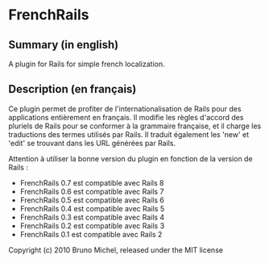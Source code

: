 # FrenchRails

## Summary (in english)

A plugin for Rails for simple french localization.

## Description (en français)

Ce plugin permet de profiter de l'internationalisation de Rails pour des
applications entièrement en français. Il modifie les règles d'accord des
pluriels de Rails pour se conformer à la grammaire française, et il charge les
traductions des termes utilisés par Rails. Il traduit également les 'new' et
'edit' se trouvant dans les URL générées par Rails.

Attention à utiliser la bonne version du plugin en fonction de la version de
Rails :

- FrenchRails 0.7 est compatible avec Rails 8
- FrenchRails 0.6 est compatible avec Rails 7
- FrenchRails 0.5 est compatible avec Rails 6
- FrenchRails 0.4 est compatible avec Rails 5
- FrenchRails 0.3 est compatible avec Rails 4
- FrenchRails 0.2 est compatible avec Rails 3
- FrenchRails 0.1 est compatible avec Rails 2

Copyright (c) 2010 Bruno Michel, released under the MIT license
